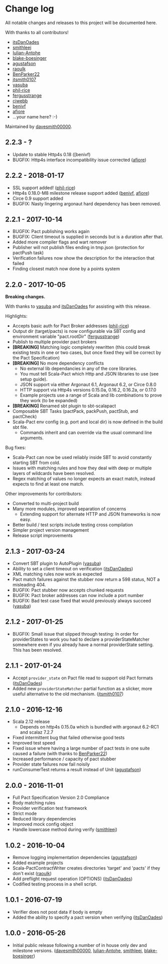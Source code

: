 # Change log
All notable changes and releases to this project will be documented here.

With thanks to all contributors!

- [itsDanOades]
- [smithleej]
- [Iulian-Antohe]
- [blake-boesinger]
- [agustafson]
- [raoulk]
- [BenParker22]
- [jtsmith0107]
- [yasuba]
- [phil-rice]
- [fergusstrange]
- [cjwebb]
- [benivf]
- [afiore]
- ...your name here? :-)

Maintained by [davesmith00000].

## 2.2.3 - ?
- Update to stable Http4s 0.18 ([benivf)
- BUGFIX: Http4s interface incompatibility issue corrected ([afiore])

## 2.2.2 - 2018-01-17
- SSL support added! ([phil-rice])
- Http4s 0.18.0-M8 milestone release support added ([benivf], [afiore])
- Circe 0.9 support added
- BUGFIX: Nasty lingering argonaut hard dependency has been removed.

## 2.2.1 - 2017-10-14
- BUGFIX: Pact publishing works again
- BUGFIX: Client timeout is supplied in seconds but is a duration after that.
- Added more compiler flags and wart remover
- Publisher will not publish files ending in tmp.json (protection for pactPush task)
- Verification failures now show the description for the interaction that failed
- Finding closest match now done by a points system

## 2.2.0 - 2017-10-05
**Breaking changes.**

With thanks to [yasuba] and [itsDanOades] for assisting with this release.

Highlights:

- Accepts basic auth for Pact Broker addresses ([phil-rice])
- Output dir (target/pacts) is now configurable via SBT config and environment variable "pact.rootDir" ([fergusstrange])
- Publish to multiple provider pact brokers
- **[BREAKING]** Matching logic completely rewritten (this could break existing tests in one or two cases, but once fixed they will be correct by the Pact Specification)
- **[BREAKING]** No more dependency conflicts
    - No external lib dependancies in any of the core libraries.
    - You must tell Scala-Pact which Http and JSON libraries to use (see setup guide).
    - JSON support via either Argonaut 6.1, Argonaut 6.2, or Circe 0.8.0
    - HTTP support via Http4s versions 0.15.0a, 0.16.2, 0.16.2a, or 0.17.0
    - Example projects use a range of Scala and lib combinations to prove they work (to be expanded)
- **[BREAKING]** Renamed sbt plugin to sbt-scalapact
- Composable SBT Tasks (pactPack, packPush, pactStub, and pactCheck)
- Scala-Pact env config (e.g. port and local dir) is now defined in the build sbt file.
  - Commands inherit and can override via the usual command line arguments.

Bug fixes:

- Scala-Pact can now be used reliably inside SBT to avoid constantly starting SBT from cold.
- Issues with matching rules and how they deal with deep or multiple layers of wildcards have been resolved.
- Regex matching of values no longer expects an exact match, instead expects to find at least one match.

Other improvements for contributors:

- Converted to multi-project build
- Many more modules, improved separation of concerns
  - Extending support for alternate HTTP and JSON frameworks is now easy.
- Better build / test scripts include testing cross compilation
- Simpler project version management
- Release script improvements

## 2.1.3 - 2017-03-24
- Convert SBT plugin to AutoPlugin ([yasuba])
- Ability to set a client timeout on verification ([itsDanOades])
- XML matching rules now work as expected
- Pact match failures against the stubber now return a 598 status, NOT a misleading 404.
- BUGFIX: Pact stubber now accepts chunked requests
- BUGFIX: Pact broker addresses can now include a port number
- BUGFIX: Bad test case fixed that would previously always succeed ([yasuba])

## 2.1.2 - 2017-01-25
- BUGFIX: Small issue that slipped through testing: In order for providerStates to work you had to declare a providerStateMatcher somewhere even if you already have a normal providerState setting. This has been resolved.

## 2.1.1 - 2017-01-24
- Accept `provider_state` on Pact file read to support old Pact formats ([itsDanOades])
- Added new `providerStateMatcher` partial function as a slicker, more useful alternative to the old mechanism. ([jtsmith0107])

## 2.1.0 - 2016-12-16
- Scala 2.12 release
    - Depends on http4s 0.15.0a which is bundled with argonaut 6.2-RC1 and scalaz 7.2.7
- Fixed intermittent bug that failed otherwise good tests
- Improved test speed
- Fixed issue where having a large number of pact tests in one suite caused a failure (with thanks to [BenParker22])
- Increased performance / capacity of pact stubber
- Provider state failures now fail noisily
- runConsumerTest returns a result instead of Unit ([agustafson])

## 2.0.0 - 2016-11-01
- Full Pact Specification Version 2.0 Compliance
- Body matching rules
- Provider verification test framework
- Strict mode
- Reduced library dependencies
- Improved mock config object
- Handle lowercase method during verify ([smithleej])

## 1.0.2 - 2016-10-04
- Remove logging implementation dependencies ([agustafson])
- Added example projects
- Scala-PactContractWriter creates directories 'target' and 'pacts' if they don't exist ([raoulk])
- Add preflight request operation (OPTIONS) ([itsDanOades])
- Codified testing process in a shell script.

## 1.0.1 - 2016-07-19
- Verifier does not post data if body is empty
- Added the ability to specify a pact version when verifying ([itsDanOades])

## 1.0.0 - 2016-05-26
- Initial public release following a number of in house only dev and milestone versions. ([davesmith00000], [Iulian-Antohe], [smithleej], [blake-boesinger])

[davesmith00000]: https://github.com/davesmith00000
[itsDanOades]: https://github.com/itsDanOades
[smithleej]: https://github.com/smithleej
[Iulian-Antohe]: https://github.com/iulian-antohe
[blake-boesinger]: https://github.com/blake-boesinger
[agustafson]: https://github.com/agustafson
[raoulk]: https://github.com/raoulk
[BenParker22]: https://github.com/BenParker22
[jtsmith0107]: https://github.com/jtsmith0107
[yasuba]: https://github.com/yasuba
[phil-rice]: https://github.com/phil-rice
[fergusstrange]: https://github.com/fergusstrange
[cjwebb]: https://github.com/cjwebb
[benivf]: https://github.com/benivf
[afiore]: https://github.com/afiore

